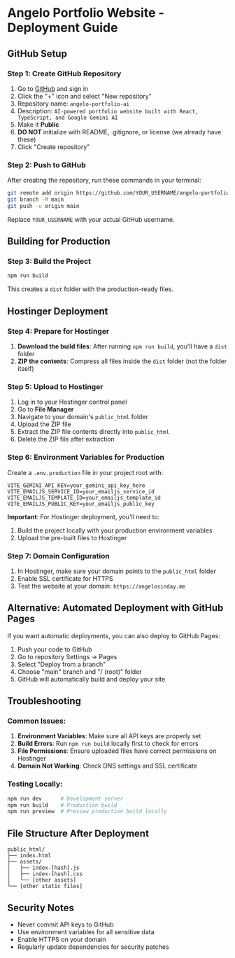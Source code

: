 # Angelo Portfolio Website - Deployment Guide

## GitHub Setup

### Step 1: Create GitHub Repository
1. Go to [GitHub](https://github.com) and sign in
2. Click the "+" icon and select "New repository"
3. Repository name: `angelo-portfolio-ai`
4. Description: `AI-powered portfolio website built with React, TypeScript, and Google Gemini AI`
5. Make it **Public**
6. **DO NOT** initialize with README, .gitignore, or license (we already have these)
7. Click "Create repository"

### Step 2: Push to GitHub
After creating the repository, run these commands in your terminal:

```bash
git remote add origin https://github.com/YOUR_USERNAME/angelo-portfolio-ai.git
git branch -M main
git push -u origin main
```

Replace `YOUR_USERNAME` with your actual GitHub username.

## Building for Production

### Step 3: Build the Project
```bash
npm run build
```

This creates a `dist` folder with the production-ready files.

## Hostinger Deployment

### Step 4: Prepare for Hostinger
1. **Download the build files**: After running `npm run build`, you'll have a `dist` folder
2. **ZIP the contents**: Compress all files inside the `dist` folder (not the folder itself)

### Step 5: Upload to Hostinger
1. Log in to your Hostinger control panel
2. Go to **File Manager**
3. Navigate to your domain's `public_html` folder
4. Upload the ZIP file
5. Extract the ZIP file contents directly into `public_html`
6. Delete the ZIP file after extraction

### Step 6: Environment Variables for Production
Create a `.env.production` file in your project root with:

```
VITE_GEMINI_API_KEY=your_gemini_api_key_here
VITE_EMAILJS_SERVICE_ID=your_emailjs_service_id
VITE_EMAILJS_TEMPLATE_ID=your_emailjs_template_id
VITE_EMAILJS_PUBLIC_KEY=your_emailjs_public_key
```

**Important**: For Hostinger deployment, you'll need to:
1. Build the project locally with your production environment variables
2. Upload the pre-built files to Hostinger

### Step 7: Domain Configuration
1. In Hostinger, make sure your domain points to the `public_html` folder
2. Enable SSL certificate for HTTPS
3. Test the website at your domain: `https://angelosinday.me`

## Alternative: Automated Deployment with GitHub Pages

If you want automatic deployments, you can also deploy to GitHub Pages:

1. Push your code to GitHub
2. Go to repository Settings → Pages
3. Select "Deploy from a branch"
4. Choose "main" branch and "/ (root)" folder
5. GitHub will automatically build and deploy your site

## Troubleshooting

### Common Issues:
1. **Environment Variables**: Make sure all API keys are properly set
2. **Build Errors**: Run `npm run build` locally first to check for errors
3. **File Permissions**: Ensure uploaded files have correct permissions on Hostinger
4. **Domain Not Working**: Check DNS settings and SSL certificate

### Testing Locally:
```bash
npm run dev      # Development server
npm run build    # Production build
npm run preview  # Preview production build locally
```

## File Structure After Deployment
```
public_html/
├── index.html
├── assets/
│   ├── index-[hash].js
│   ├── index-[hash].css
│   └── [other assets]
└── [other static files]
```

## Security Notes
- Never commit API keys to GitHub
- Use environment variables for all sensitive data
- Enable HTTPS on your domain
- Regularly update dependencies for security patches